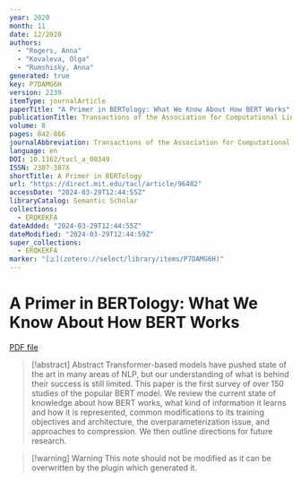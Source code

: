 ```yaml
---
year: 2020
month: 11
date: 12/2020
authors:
  - "Rogers, Anna"
  - "Kovaleva, Olga"
  - "Rumshisky, Anna"
generated: true
key: P7DAMG6H
version: 2239
itemType: journalArticle
paperTitle: "A Primer in BERTology: What We Know About How BERT Works"
publicationTitle: Transactions of the Association for Computational Linguistics
volume: 8
pages: 842-866
journalAbbreviation: Transactions of the Association for Computational Linguistics
language: en
DOI: 10.1162/tacl_a_00349
ISSN: 2307-387X
shortTitle: A Primer in BERTology
url: "https://direct.mit.edu/tacl/article/96482"
accessDate: "2024-03-29T12:44:55Z"
libraryCatalog: Semantic Scholar
collections:
  - ERQKEKFA
dateAdded: "2024-03-29T12:44:55Z"
dateModified: "2024-03-29T12:44:59Z"
super_collections:
  - ERQKEKFA
marker: "[🇿](zotero://select/library/items/P7DAMG6H)"
---
```


# A Primer in BERTology: What We Know About How BERT Works

[PDF file](/Papers/PDFs/Rogers%20et%20al.%202020undefined%20-%20A%20Primer%20in%20BERTology%20What%20We%20Know%20About%20How%20BERT%20Works.pdf)

> [!abstract] Abstract
> Transformer-based models have pushed state of the art in many areas of NLP, but our understanding of what is behind their success is still limited. This paper is the first survey of over 150 studies of the popular BERT model. We review the current state of knowledge about how BERT works, what kind of information it learns and how it is represented, common modifications to its training objectives and architecture, the overparameterization issue, and approaches to compression. We then outline directions for future research.

>[!warning] Warning
> This note should not be modified as it can be overwritten by the plugin which generated it.

